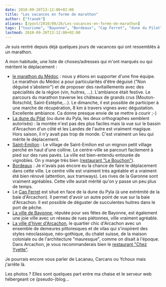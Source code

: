 ```yaml
---
date: 2010-09-26T13:12:00+02:00
title: "Les vacances en forme de marathon"
author: ["franek"]
aliases: [/post/2010/09/26/Les-vacances-en-forme-de-marathon]
tags: ["tourisme", "Bayonne", "Bordeaux", "Cap Ferret", "dune du Pilat", "marathon", "Médoc", "Saint-Emilion"]
lastmod: 2010-09-26T13:12:00+02:00
---
```

Je suis rentré depuis déjà quelques jours de vacances qui ont ressemblés à un marathon.

A mon habitude, une liste de choses/adresses qui m'ont marqués ou qui méritent le déplacement :

- [le marathon du Médoc](http://www.marathondumedoc.com/) : nous y étions en supporter d'une fine équipe. Le marathon du Médoc a pour particularités d'être déguisé ("Non déguisé s'abstenir") et de proposer des ravitaillements avec des spécialités de la région (vin, huitres, ...). L'ambiance était festive. Le parcours du marathon traverse les châteaux de grands crus (Mouton-Rotschild, Saint-Estèphe,...). Le dimanche, il est possible de participer à une marche de récupération, 8 km à travers vignes avec dégustation. Excellente ambiance. Ca donne presque envie de se mettre à courir ;-)
- [La dune du Pilat](http://fr.wikipedia.org/wiki/Dune_du_Pyla) (ou dune du Pyla, les deux orthographes semblent autorisés) : la montée n'est pas des plus faciles mais la vue sur le bassin d'Arcachon d'un côté et les Landes de l'autre est vraiment magique. Hors saison, il n'y avait pas trop de monde. C'est vraiment un lieu qui mérite le déplacement.
- [Saint-Emilion](http://fr.wikipedia.org/wiki/Saint-Emilion) : Le village de Saint-Emilion est un mignon petit village perché en haut d'une colline. Le centre-ville se parcourt facilement à pied sur des rues pavés. La ville est bien-entendu entourée de vignobles. On y mange très bien ([restaurant "Le Bouchon"](http://www.restaurant-st-emilion.fr/)).
- [Bordeaux](http://fr.wikipedia.org/wiki/Bordeaux) : Je n'avais pas encore eu la chance de faire le déplacement dans cette ville. Le centre ville est vraiment très agréable et a vraiment été bien rénové (attention, aux tramways). Les rives de la Garonne sont vraiment agréables. Cette ville aurait mérité qu'on y passe un peu plus de temps.
- Le [Cap Ferret](http://fr.wikipedia.org/wiki/Cap_Ferret) est situé en face de la dune du Pyla (à une extrémité de la baie d'Arcachon). Il permet d'avoir un autre point de vue sur la baie d'Arcachon. Il est possible de déguster de succulentes huitres dans le port de pêche.
- [La ville de Bayonne](http://fr.wikipedia.org/wiki/Bayonne), réputée pour ses fêtes de Bayonne, est également une joie ville avec un réseau de rues piétonnes, ville vraiment agréable.
- [La ville d'hiver d'Arcachon](http://fr.wikipedia.org/wiki/Ville_d%27Hiver), le quartier chic d'Arcachon avec un ensemble de demeures pittoresques et de vilas qui s'inspirent des styles néoclassique, néo-gothique, du chalet suisse, de la maison coloniale ou de l'architecture "mauresque", comme on disait à l'époque. Dans Arcachon, je vous recommanderais bien le [restaurant "Chez Yvette"](http://www.moncarnetderoute.com/restaurant/chez-yvette).

Je pourrais encore vous parler de Lacanau, Carcans ou Ychoux mais j'arrête là.

Les photos ? Elles sont quelques part entre ma chaise et le serveur web hébergeant ce (pseudo-)blog...
